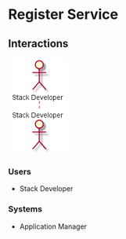 # Register Service

## Interactions

![Image](Interaction.png)

### Users

* Stack Developer

### Systems

* Application Manager
